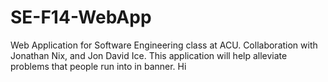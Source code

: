 SE-F14-WebApp
=============

Web Application for Software Engineering class at ACU.  Collaboration with Jonathan Nix, and Jon David Ice.
This application will help alleviate problems that people run into in banner.
Hi